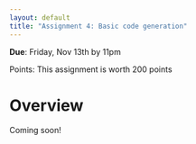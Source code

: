 ```yaml
---
layout: default
title: "Assignment 4: Basic code generation"
---
```


**Due**: Friday, Nov 13th by 11pm

Points: This assignment is worth 200 points

# Overview

Coming soon!
